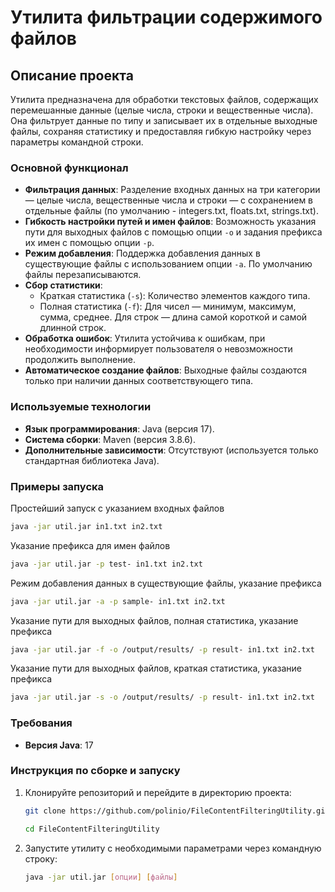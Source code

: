 # Утилита фильтрации содержимого файлов

## Описание проекта

Утилита предназначена для обработки текстовых файлов, содержащих перемешанные данные (целые числа, строки и вещественные числа). Она фильтрует данные по типу и записывает их в отдельные выходные файлы, сохраняя статистику и предоставляя гибкую настройку через параметры командной строки.

### Основной функционал
- **Фильтрация данных**: Разделение входных данных на три категории — целые числа, вещественные числа и строки — с сохранением в отдельные файлы (по умолчанию - integers.txt, floats.txt, strings.txt).
- **Гибкость настройки путей и имен файлов**: Возможность указания пути для выходных файлов с помощью опции `-o` и задания префикса их имен с помощью опции `-p`.
- **Режим добавления**: Поддержка добавления данных в существующие файлы с использованием опции `-a`. По умолчанию файлы перезаписываются.
- **Сбор статистики**: 
  - Краткая статистика (`-s`): Количество элементов каждого типа.
  - Полная статистика (`-f`): Для чисел — минимум, максимум, сумма, среднее. Для строк — длина самой короткой и самой длинной строк.
- **Обработка ошибок**: Утилита устойчива к ошибкам, при необходимости информирует пользователя о невозможности продолжить выполнение.
- **Автоматическое создание файлов**: Выходные файлы создаются только при наличии данных соответствующего типа.

### Используемые технологии
- **Язык программирования**: Java (версия 17).
- **Система сборки**: Maven (версия 3.8.6).
- **Дополнительные зависимости**: Отсутствуют (используется только стандартная библиотека Java).

### Примеры запуска

Простейший запуск с указанием входных файлов
```bash
java -jar util.jar in1.txt in2.txt
```

Указание префикса для имен файлов
```bash
java -jar util.jar -p test- in1.txt in2.txt
```

Режим добавления данных в существующие файлы, указание префикса
```bash
java -jar util.jar -a -p sample- in1.txt in2.txt
```

Указание пути для выходных файлов, полная статистика, указание префикса
```bash
java -jar util.jar -f -o /output/results/ -p result- in1.txt in2.txt
```

Указание пути для выходных файлов, краткая статистика, указание префикса
```bash
java -jar util.jar -s -o /output/results/ -p result- in1.txt in2.txt
```

### Требования
- **Версия Java**: 17

### Инструкция по сборке и запуску
1. Клонируйте репозиторий и перейдите в директорию проекта:
   ```bash
   git clone https://github.com/polinio/FileContentFilteringUtility.git
   ```
   ```bash
   cd FileContentFilteringUtility
   ```
2. Запустите утилиту с необходимыми параметрами через командную строку:
   ```bash
   java -jar util.jar [опции] [файлы]
   ```
